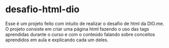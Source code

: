 # desafio-html-dio
  Esse é um projeto feito com intuito de realizar o desafio de html da DIO.me. O projeto consiste em criar uma página html fazendo o uso das tags aprendidas durante o curso e com o conteúdo falando sobre conceitos aprendidos em aula e explicando cada um deles.
 

